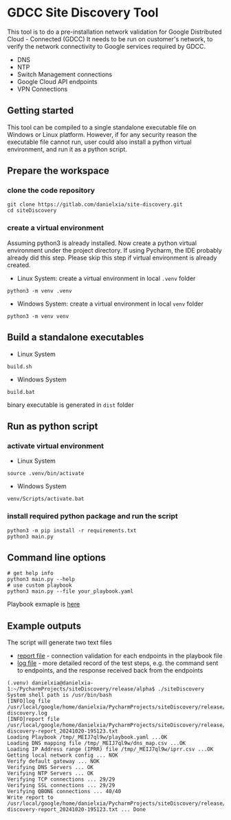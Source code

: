 # GDCC Site Discovery Tool
This tool is to do a pre-installation network validation for Google Distributed Cloud - Connected (GDCC)
It needs to be run on customer's network, to verify the network connectivity to Google services required by GDCC.
- DNS
- NTP
- Switch Management connections
- Google Cloud API endpoints
- VPN Connections
## Getting started
This tool can be compiled to a single standalone executable file on Windows or Linux platform.
However, if for any security reason the executable file cannot run, user could also install a python virtual environment, and run it as a python script.
## Prepare the workspace
### clone the code repository
```
git clone https://gitlab.com/danielxia/site-discovery.git
cd siteDiscovery
```
### create a virtual environment
Assuming python3 is already installed. Now create a python virtual environment under the project directory.
If using Pycharm, the IDE probably already did this step. Please skip this step if virtual environment is already created.
- Linux System: create a virtual environment in local `.venv` folder 
```
python3 -m venv .venv
```
- Windows System: create a virtual environment in local `venv` folder
```
python3 -m venv venv
```
## Build a standalone executables
- Linux System
```
build.sh
```
- Windows System
```
build.bat
```
binary executable is generated in `dist` folder

## Run as python script
### activate virtual environment
- Linux System
```
source .venv/bin/activate
```
- Windows System
```
venv/Scripts/activate.bat
```
### install required python package and run the script
```
python3 -m pip install -r requirements.txt
python3 main.py
```
## Command line options
```
# get help info
python3 main.py --help
# use custom playbook
python3 main.py --file your_playbook.yaml
```
Playbook exmaple is [here](playbook.yaml)
## Example outputs
The script will generate two text files
- [report file](site-discovery-report.example.txt) - connection validation for each endpoints in the playbook file
- [log file](site-discovery.example.log) - more detailed record of the test steps, e.g. the command sent to endpoints, and the response received back from the endpoints
```
(.venv) danielxia@danielxia-1:~/PycharmProjects/siteDiscovery/release/alpha$ ./siteDiscovery 
System shell path is /usr/bin/bash
[INFO]log file /usr/local/google/home/danielxia/PycharmProjects/siteDiscovery/release/alpha/site-discovery.log
[INFO]report file /usr/local/google/home/danielxia/PycharmProjects/siteDiscovery/release/alpha/site-discovery-report_20241020-195123.txt
Loading Playbook /tmp/_MEIJ7ql9w/playbook.yaml ...OK
Loading DNS mapping file /tmp/_MEIJ7ql9w/dns_map.csv ...OK
Loading IP Address range (IPRR) file /tmp/_MEIJ7ql9w/iprr.csv ...OK
Getting local network config ... NOK
Verify default gateway ... NOK
Verifying DNS Servers ... OK
Verifying NTP Servers ... OK
Verifying TCP connections ... 29/29
Verifying SSL connections ... 29/29
Verifying QBONE connections ... 40/40
Write report to /usr/local/google/home/danielxia/PycharmProjects/siteDiscovery/release/alpha/site-discovery-report_20241020-195123.txt ... Done
```